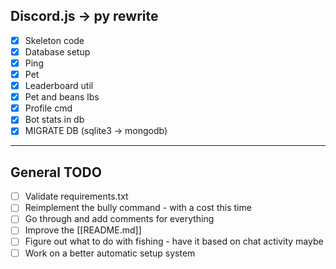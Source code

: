 ## Discord.js -> py rewrite

-   [x] Skeleton code
-   [x] Database setup
-   [x] Ping
-   [x] Pet
-   [x] Leaderboard util
-   [x] Pet and beans lbs
-   [x] Profile cmd
-   [x] Bot stats in db
-   [x] MIGRATE DB (sqlite3 -> mongodb)

---

## General TODO

-   [ ] Validate requirements.txt
-   [ ] Reimplement the bully command - with a cost this time
-   [ ] Go through and add comments for everything
-   [ ] Improve the [[README.md]]
-   [ ] Figure out what to do with fishing - have it based on chat activity maybe
-   [ ] Work on a better automatic setup system
